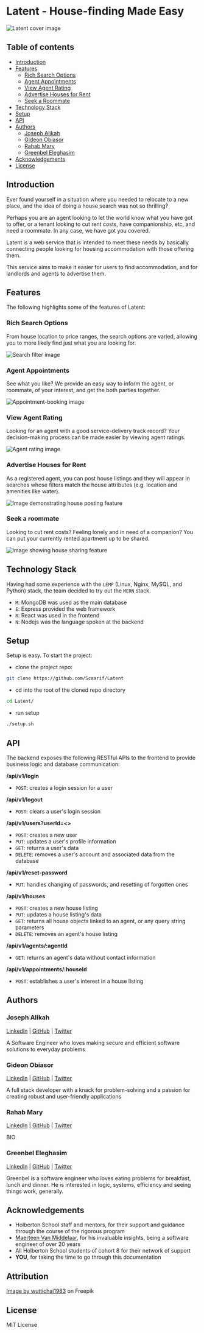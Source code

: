 # Latent - House-finding Made Easy
![Latent cover image](https://github.com/Scaarif/Latent/blob/readme/latent_cover.jpg)

## Table of contents
- [Introduction](#introduction)
- [Features](#features)
  - [Rich Search Options](#rich-search-options)
  - [Agent Appointments](#agent-appointments)
  - [View Agent Rating](#view-agent-rating)
  - [Advertise Houses for Rent](#advertise-houses-for-rent)
  - [Seek a Roommate](#seek-a-roommate)
- [Technology Stack](#technology-stack)
- [Setup](#setup)
- [API](#api)
- [Authors](#authors)
  - [Joseph Alikah](#joseph-alikah)
  - [Gideon Obiasor](#gideon-obiasor)
  - [Rahab Mary](#rahab-mary)
  - [Greenbel Eleghasim](#greenbel-eleghasim)
- [Acknowledgements](#acknowledgements)
- [License](#license)

## Introduction
Ever found yourself in a situation where you needed to relocate to a new place, and the idea of doing a house search was not so thrilling?

Perhaps you are an agent looking to let the world know what you have got to offer, or a tenant looking to cut rent costs, have companionship, etc, and need a roommate. In any case, we have got you covered.

Latent is a web service that is intended to meet these needs by basically connecting people looking for housing accommodation with those offering them.

This service aims to make it easier for users to find accommodation, and for landlords and agents to advertise them.

## Features
The following highlights some of the features of Latent:

### Rich Search Options
From house location to price ranges, the search options are varied, allowing you to more likely find just what you are looking for.

![Search filter image](https://github.com/Scaarif/Latent/.....)

### Agent Appointments
See what you like? We provide an easy way to inform the agent, or roommate, of your interest, and get the both parties together.

![Appointment-booking image](https://github.com/Scaarif/Latent/.....)

### View Agent Rating
Looking for an agent with a good service-delivery track record? Your decision-making process can be made easier by viewing agent ratings.

![Agent rating image](https://github.com/Scaarif/Latent/.....)

### Advertise Houses for Rent
As a registered agent, you can post house listings and they will appear in searches whose filters match the house attributes (e.g. location and amenities like water).

![Image demonstrating house posting feature](https://github.com/Scaarif/Latent/.....)

### Seek a roommate
Looking to cut rent costs? Feeling lonely and in need of a companion? You can put your currently rented apartment up to be shared.

![Image showing house sharing feature](https://github.com/Scaarif/Latent/.....)

## Technology Stack
Having had some experience with the `LEMP` (Linux, Nginx, MySQL, and Python) stack, the team decided to try out the `MERN` stack.

- `M`: MongoDB was used as the main database
- `E`: Express provided the web framework
- `R`: React was used in the frontend
- `N`: Nodejs was the language spoken at the backend

## Setup
Setup is easy. To start the project:
- clone the project repo:
```sh
git clone https://github.com/Scaarif/Latent
```
- cd into the root of the cloned repo directory
```sh
cd Latent/
```
- run setup
```sh
./setup.sh
```

## API
The backend exposes the following RESTful APIs to the frontend to provide business logic and database communication:

**/api/v1/login**
- `POST`: creates a login session for a user

**/api/v1/logout**
- `POST`: clears a user's login session

**/api/v1/users?userId=<>**
- `POST`: creates a new user
- `PUT`: updates a user's profile information
- `GET`: returns a user's data
- `DELETE`: removes a user's account and associated data from the database

**/api/v1/reset-password**
- `PUT`: handles changing of passwords, and resetting of forgotten ones

**/api/v1/houses**
- `POST`: creates a new house listing
- `PUT`: updates a house listing's data
- `GET`: returns all house objects linked to an agent, or any query string parameters
- `DELETE`: removes an agent's house listing

**/api/v1/agents/:agentId**
- `GET`: returns an agent's data without contact information

**/api/v1/appointments/:houseId**
- `POST`: establishes a user's interest in a house listing

## Authors
### Joseph Alikah
[LinkedIn](https://www.linkedin.com/in/ehijoe) | [GitHub](https://github.com/Ehijoe) | [Twitter](https://twitter.com/JosephAlikah)

A Software Engineer who loves making secure and efficient software solutions to everyday problems
### Gideon Obiasor
[LinkedIn](https://www.linkedin.com/in/obiasor-gideon-46116418b) | [GitHub](https://github.com/DrPlain) | [Twitter](https://twitter.com/Obiasor?t=CmNLHVYnp_1elPnjj8RD9g&s=09)

A full stack developer with a  knack for problem-solving and a passion for creating robust and user-friendly applications
### Rahab Mary
[LinkedIn](https://www.linkedin.com/in/mary-rahab/) | [GitHub](https://github.com/Scaarif) | [Twitter](https://twitter.com/ScaarifN)

BIO
### Greenbel Eleghasim
[LinkedIn](https://linkedin.com/in/greenbele) | [GitHub](https://github.com/coldplayz) | [Twitter](https://twitter.com/GreenbelE)

Greenbel is a software engineer who loves eating problems for breakfast, lunch and dinner. He is interested in logic, systems, efficiency and seeing things work, generally.

## Acknowledgements
- Holberton School staff and mentors, for their support and guidance through the course of the rigorous program
- [Maerteen Van Middelaar](https://twitter.com/maartenvm19), for his invaluable insights, being a software engineer of over 20 years
- All Holberton School students of cohort 8 for their network of support
- **YOU**, for taking the time to go through this documentation

## Attribution
<a href="https://www.freepik.com/free-photo/wood-sideboard-green-living-room-with-copy-space_36566024.htm#query=green%20home%20background&position=1&from_view=keyword&track=ais">Image by wuttichai1983</a> on Freepik

## License
MIT License
